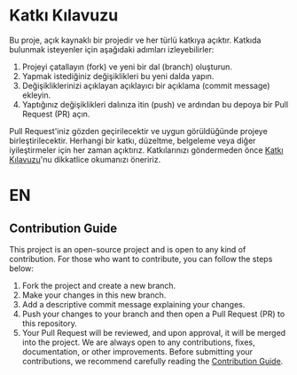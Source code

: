 # Katkı Kılavuzu

Bu proje, açık kaynaklı bir projedir ve her türlü katkıya açıktır. Katkıda bulunmak isteyenler için aşağıdaki adımları izleyebilirler:

1. Projeyi çatallayın (fork) ve yeni bir dal (branch) oluşturun.
2. Yapmak istediğiniz değişiklikleri bu yeni dalda yapın.
3. Değişikliklerinizi açıklayan açıklayıcı bir açıklama (commit message) ekleyin.
4. Yaptığınız değişiklikleri dalınıza itin (push) ve ardından bu depoya bir Pull Request (PR) açın.

Pull Request'iniz gözden geçirilecektir ve uygun görüldüğünde projeye birleştirilecektir. Herhangi bir katkı, düzeltme, belgeleme veya diğer iyileştirmeler için her zaman açıktırız. Katkılarınızı göndermeden önce [Katkı Kılavuzu](CONTRIBUTING.md)'nu dikkatlice okumanızı öneririz.

# EN
## Contribution Guide

This project is an open-source project and is open to any kind of contribution. For those who want to contribute, you can follow the steps below:

1. Fork the project and create a new branch.
2. Make your changes in this new branch.
3. Add a descriptive commit message explaining your changes.
4. Push your changes to your branch and then open a Pull Request (PR) to this repository.
5. Your Pull Request will be reviewed, and upon approval, it will be merged into the project. We are always open to any contributions, fixes, documentation, or other improvements. Before submitting your contributions, we recommend carefully reading the [Contribution Guide](CONTRIBUTING.md).
